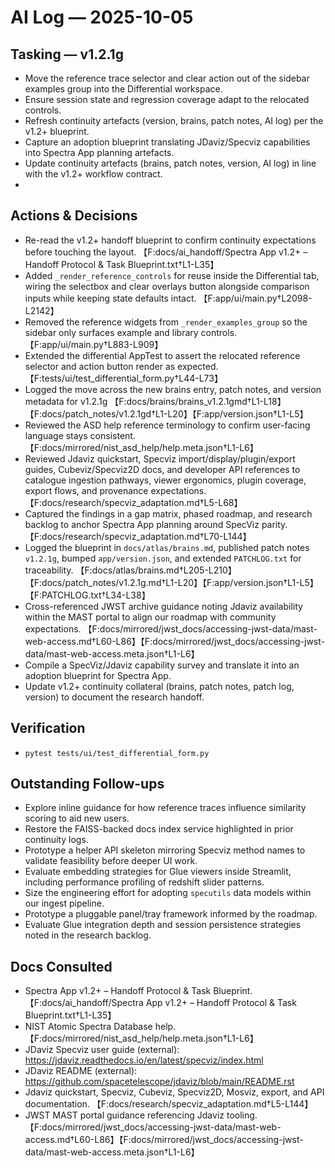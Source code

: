 # AI Log — 2025-10-05

## Tasking — v1.2.1g
- Move the reference trace selector and clear action out of the sidebar examples group into the Differential workspace.
- Ensure session state and regression coverage adapt to the relocated controls.
- Refresh continuity artefacts (version, brains, patch notes, AI log) per the v1.2+ blueprint.
- Capture an adoption blueprint translating JDaviz/Specviz capabilities into Spectra App planning artefacts.
- Update continuity artefacts (brains, patch notes, version, AI log) in line with the v1.2+ workflow contract.
- 
## Actions & Decisions
- Re-read the v1.2+ handoff blueprint to confirm continuity expectations before touching the layout. 【F:docs/ai_handoff/Spectra App v1.2+ – Handoff Protocol & Task Blueprint.txt†L1-L35】
- Added `_render_reference_controls` for reuse inside the Differential tab, wiring the selectbox and clear overlays button alongside comparison inputs while keeping state defaults intact. 【F:app/ui/main.py†L2098-L2142】
- Removed the reference widgets from `_render_examples_group` so the sidebar only surfaces example and library controls. 【F:app/ui/main.py†L883-L909】
- Extended the differential AppTest to assert the relocated reference selector and action button render as expected. 【F:tests/ui/test_differential_form.py†L44-L73】
- Logged the move across the new brains entry, patch notes, and version metadata for v1.2.1g 【F:docs/brains/brains_v1.2.1gmd†L1-L18】【F:docs/patch_notes/v1.2.1gd†L1-L20】【F:app/version.json†L1-L5】
- Reviewed the ASD help reference terminology to confirm user-facing language stays consistent. 【F:docs/mirrored/nist_asd_help/help.meta.json†L1-L6】
- Reviewed Jdaviz quickstart, Specviz import/display/plugin/export guides, Cubeviz/Specviz2D docs, and developer API references to catalogue ingestion pathways, viewer ergonomics, plugin coverage, export flows, and provenance expectations. 【F:docs/research/specviz_adaptation.md†L5-L68】
- Captured the findings in a gap matrix, phased roadmap, and research backlog to anchor Spectra App planning around SpecViz parity. 【F:docs/research/specviz_adaptation.md†L70-L144】
- Logged the blueprint in `docs/atlas/brains.md`, published patch notes `v1.2.1g`, bumped `app/version.json`, and extended `PATCHLOG.txt` for traceability. 【F:docs/atlas/brains.md†L205-L210】【F:docs/patch_notes/v1.2.1g.md†L1-L20】【F:app/version.json†L1-L5】【F:PATCHLOG.txt†L34-L38】
- Cross-referenced JWST archive guidance noting Jdaviz availability within the MAST portal to align our roadmap with community expectations. 【F:docs/mirrored/jwst_docs/accessing-jwst-data/mast-web-access.md†L60-L86】【F:docs/mirrored/jwst_docs/accessing-jwst-data/mast-web-access.meta.json†L1-L6】
- Compile a SpecViz/Jdaviz capability survey and translate it into an adoption blueprint for Spectra App.
- Update v1.2+ continuity collateral (brains, patch notes, patch log, version) to document the research handoff.

## Verification
- `pytest tests/ui/test_differential_form.py`

## Outstanding Follow-ups
- Explore inline guidance for how reference traces influence similarity scoring to aid new users.
- Restore the FAISS-backed docs index service highlighted in prior continuity logs.
- Prototype a helper API skeleton mirroring Specviz method names to validate feasibility before deeper UI work.
- Evaluate embedding strategies for Glue viewers inside Streamlit, including performance profiling of redshift slider patterns.
- Size the engineering effort for adopting `specutils` data models within our ingest pipeline.
- Prototype a pluggable panel/tray framework informed by the roadmap.
- Evaluate Glue integration depth and session persistence strategies noted in the research backlog.

## Docs Consulted
- Spectra App v1.2+ – Handoff Protocol & Task Blueprint. 【F:docs/ai_handoff/Spectra App v1.2+ – Handoff Protocol & Task Blueprint.txt†L1-L35】
- NIST Atomic Spectra Database help. 【F:docs/mirrored/nist_asd_help/help.meta.json†L1-L6】
- JDaviz Specviz user guide (external): https://jdaviz.readthedocs.io/en/latest/specviz/index.html
- JDaviz README (external): https://github.com/spacetelescope/jdaviz/blob/main/README.rst
- Jdaviz quickstart, Specviz, Cubeviz, Specviz2D, Mosviz, export, and API documentation. 【F:docs/research/specviz_adaptation.md†L5-L144】
- JWST MAST portal guidance referencing Jdaviz tooling. 【F:docs/mirrored/jwst_docs/accessing-jwst-data/mast-web-access.md†L60-L86】【F:docs/mirrored/jwst_docs/accessing-jwst-data/mast-web-access.meta.json†L1-L6】



